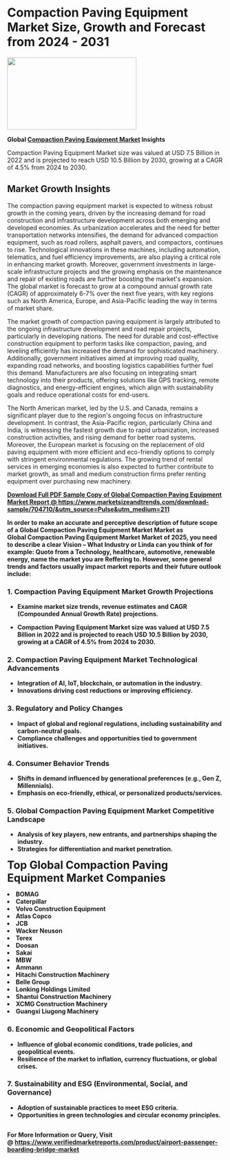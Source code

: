 <H1>Compaction Paving Equipment Market Size, Growth and Forecast from 2024 - 2031</H1><img class="aligncenter size-medium wp-image-584254" src="https://thirdeyenews.in/wp-content/uploads/2024/09/Global-Market-Research-300x168.jpeg" alt="" width="300" height="168" /><p><strong>Global&nbsp;<a href="https://www.marketsizeandtrends.com/download-sample/704710/&amp;utm_source=Pulse&amp;utm_medium=211">Compaction Paving Equipment Market</a> Insights</strong></p><p>Compaction Paving Equipment Market size was valued at USD 7.5 Billion in 2022 and is projected to reach USD 10.5 Billion by 2030, growing at a CAGR of 4.5% from 2024 to 2030.</p><p><h2>Market Growth Insights</h2> <p>The compaction paving equipment market is expected to witness robust growth in the coming years, driven by the increasing demand for road construction and infrastructure development across both emerging and developed economies. As urbanization accelerates and the need for better transportation networks intensifies, the demand for advanced compaction equipment, such as road rollers, asphalt pavers, and compactors, continues to rise. Technological innovations in these machines, including automation, telematics, and fuel efficiency improvements, are also playing a critical role in enhancing market growth. Moreover, government investments in large-scale infrastructure projects and the growing emphasis on the maintenance and repair of existing roads are further boosting the market's expansion. The global market is forecast to grow at a compound annual growth rate (CAGR) of approximately 6-7% over the next five years, with key regions such as North America, Europe, and Asia-Pacific leading the way in terms of market share.</p> <p><strong><a href="#"></a></strong></p> <p>The market growth of compaction paving equipment is largely attributed to the ongoing infrastructure development and road repair projects, particularly in developing nations. The need for durable and cost-effective construction equipment to perform tasks like compaction, paving, and leveling efficiently has increased the demand for sophisticated machinery. Additionally, government initiatives aimed at improving road quality, expanding road networks, and boosting logistics capabilities further fuel this demand. Manufacturers are also focusing on integrating smart technology into their products, offering solutions like GPS tracking, remote diagnostics, and energy-efficient engines, which align with sustainability goals and reduce operational costs for end-users.</p> <p>The North American market, led by the U.S. and Canada, remains a significant player due to the region's ongoing focus on infrastructure development. In contrast, the Asia-Pacific region, particularly China and India, is witnessing the fastest growth due to rapid urbanization, increased construction activities, and rising demand for better road systems. Moreover, the European market is focusing on the replacement of old paving equipment with more efficient and eco-friendly options to comply with stringent environmental regulations. The growing trend of rental services in emerging economies is also expected to further contribute to market growth, as small and medium construction firms prefer renting equipment over purchasing new machinery.</p> <p><strong><a href="#"></p><p><span class=""><strong>Download Full PDF Sample Copy of Global Compaction Paving Equipment Market Report</strong> @ <a href="https://www.marketsizeandtrends.com/download-sample/704710/&amp;utm_source=Pulse&amp;utm_medium=211" target="_blank">https://www.marketsizeandtrends.com/download-sample/704710/&amp;utm_source=Pulse&amp;utm_medium=211</a></span></p><p>In order to make an accurate and perceptive description of future scope of a Global&nbsp;Compaction Paving Equipment Market Market as Global&nbsp;Compaction Paving Equipment Market Market of 2025, you need to describe a clear Vision &ndash; What Industry or Linda can you think of for example: Quote from a Technology, healthcare, automotive, renewable energy, name the market you are Reffering to. However, some general trends and factors usually impact market reports and their future outlook include:</p><h3>1.&nbsp;<strong>Compaction Paving Equipment Market Growth Projections</strong></h3><ul><li>Examine market size trends, revenue estimates and CAGR (Compounded Annual Growth Rate) projections.</li><li><p>Compaction Paving Equipment Market size was valued at USD 7.5 Billion in 2022 and is projected to reach USD 10.5 Billion by 2030, growing at a CAGR of 4.5% from 2024 to 2030.</p></li></ul><h3>2.&nbsp;<strong>Compaction Paving Equipment Market Technological Advancements</strong></h3><ul><li>Integration of AI, IoT, blockchain, or automation in the industry.</li><li>Innovations driving cost reductions or improving efficiency.</li></ul><h3>3.&nbsp;<strong>Regulatory and Policy Changes</strong></h3><ul><li>Impact of global and regional regulations, including sustainability and carbon-neutral goals.</li><li>Compliance challenges and opportunities tied to government initiatives.</li></ul><h3>4.&nbsp;<strong>Consumer Behavior Trends</strong></h3><ul><li>Shifts in demand influenced by generational preferences (e.g., Gen Z, Millennials).</li><li>Emphasis on eco-friendly, ethical, or personalized products/services.</li></ul><h3>5.&nbsp;<strong>Global Compaction Paving Equipment Market Competitive Landscape</strong></h3><ul><li>Analysis of key players, new entrants, and partnerships shaping the industry.</li><li>Strategies for differentiation and market penetration.</li></ul><p data-pm-slice="1 1 []"><span style="color: inherit; font-family: inherit; font-size: 25px;">Top Global Compaction Paving Equipment Market Companies</span></p><div class="" data-test-id=""><p><li>BOMAG</li><li> Caterpillar</li><li> Volvo Construction Equipment</li><li> Atlas Copco</li><li> JCB</li><li> Wacker Neuson</li><li> Terex</li><li> Doosan</li><li> Sakai</li><li> MBW</li><li> Ammann</li><li> Hitachi Construction Machinery</li><li> Belle Group</li><li> Lonking Holdings Limited</li><li> Shantui Construction Machinery</li><li> XCMG Construction Machinery</li><li> Guangxi Liugong Machinery</li></p></div><h3>6.&nbsp;<strong>Economic and Geopolitical Factors</strong></h3><ul><li>Influence of global economic conditions, trade policies, and geopolitical events.</li><li>Resilience of the market to inflation, currency fluctuations, or global crises.</li></ul><h3>7.&nbsp;<strong>Sustainability and ESG (Environmental, Social, and Governance)</strong></h3><ul><li>Adoption of sustainable practices to meet ESG criteria.</li><li>Opportunities in green technologies and circular economy principles.</li></ul><h2><strong style="font-size: 14px;">For More Information or Query, Visit @&nbsp;</strong><a style="background-color: #ffffff; font-size: 14px;" href="https://www.marketsizeandtrends.com/report/compaction-paving-equipment-market/" target="_blank">https://www.verifiedmarketreports.com/product/airport-passenger-boarding-bridge-market</a></h2>
